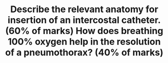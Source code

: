 ---
title: "Describe the relevant anatomy for insertion of an intercostal catheter. (60% of marks) How does breathing 100% oxygen help in the resolution of a pneumothorax? (40% of marks)"
entityType: SAQ
exam: PEX
college: CICM
year: 2013
sitting: A
question: 14
EC_expectedDomains:
- "Describing the anatomy from skin to lungs, including the neurovascular bundle, was needed to pass this part of the question."
EC_errorsCommon:
- "Many candidates described the technique for insertion of an intercostal catheter which was not requested."
- "Few identified the nerve supply to the area."
- "Most identified the “safe” triangle but failed to correctly identify its borders or draw a diagram to show anatomic landmarks."
- "Although most knew that 100% oxygen reduce the nitrogen content in a pneumothorax and this accelerates its adsorption, but did not go on to provide any quantification of partial pressure changes in blood and in the pneumothorax bubble."
---